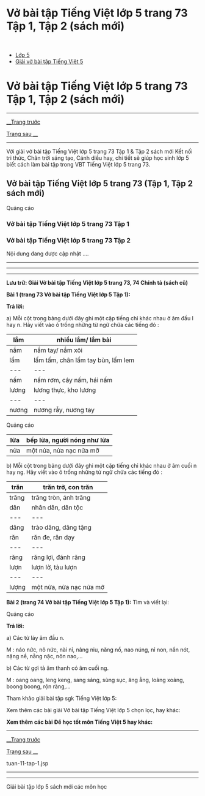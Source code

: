 # Vở bài tập Tiếng Việt lớp 5 trang 73 Tập 1, Tập 2 (sách mới)

﻿

  * [Lớp 5](https://vietjack.com/series/lop-5.jsp)
  * [Giải vở bài tập Tiếng Việt 5](https://vietjack.com/giai-vo-bai-tap-tieng-viet-5/index.jsp)



# Vở bài tập Tiếng Việt lớp 5 trang 73 Tập 1, Tập 2 (sách mới)

* * *

[__Trang trước](https://vietjack.com/giai-vo-bai-tap-tieng-viet-5/tuan-11-tap-1.jsp)

[Trang sau __](https://vietjack.com/giai-vo-bai-tap-tieng-viet-5/tuan-11-tap-1.jsp)

* * *

Với giải vở bài tập Tiếng Việt lớp 5 trang 73 Tập 1 & Tập 2 sách mới Kết nối tri thức, Chân trời sáng tạo, Cánh diều hay, chi tiết sẽ giúp học sinh lớp 5 biết cách làm bài tập trong VBT Tiếng Việt lớp 5 trang 73.

## Vở bài tập Tiếng Việt lớp 5 trang 73 (Tập 1, Tập 2 sách mới)

Quảng cáo

### Vở bài tập Tiếng Việt lớp 5 trang 73 Tập 1

### Vở bài tập Tiếng Việt lớp 5 trang 73 Tập 2

Nội dung đang được cập nhật ....

* * *

* * *

* * *

**Lưu trữ: Giải Vở bài tập Tiếng Việt lớp 5 trang 73, 74 Chính tả (sách cũ)**

**Bài 1 (trang 73 Vở bài tập Tiếng Việt lớp 5 Tập 1):**

**Trả lời:**

a) Mỗi cột trong bảng dưới đây ghi một cặp tiếng chỉ khác nhau ở âm đầu l hay n. Hãy viết vào ô trống những từ ngữ chứa các tiếng đó :

lắm | nhiều lắm/ lắm bài  
---|---  
nắm | nắm tay/ nắm xôi  
lấm | lấm tấm, chân lấm tay bùn, lấm lem  
---|---  
nấm | nấm rơm, cây nấm, hái nấm  
lương | lương thực, kho lương  
---|---  
nương | nương rẫy, nương tay  
  
Quảng cáo

lửa | bếp lửa, người nóng như lửa  
---|---  
nửa | một nửa, nửa nạc nửa mỡ  
  
b) Mỗi cột trong bảng dưới đây ghi một cặp tiếng chỉ khác nhau ở âm cuối n hay ng. Hãy viết vào ô trống những từ ngữ chứa các tiếng đó :

trăn | trăn trở, con trăn  
---|---  
trăng | trăng tròn, ánh trăng  
dân | nhân dân, dân tộc  
---|---  
dâng | trào dâng, dâng tặng  
răn | răn đe, răn dạy  
---|---  
răng | răng lợi, đánh răng  
lượn | lượn lờ, tàu lượn  
---|---  
lượng | một nửa, nửa nạc nửa mỡ  
  
**Bài 2 (trang 74 Vở bài tập Tiếng Việt lớp 5 Tập 1):** Tìm và viết lại:

Quảng cáo

**Trả lời:**

a) Các từ láy âm đầu n.

M : náo nức, nô nức, nài nỉ, nâng niu, năng nổ, nao núng, nỉ non, nắn nót, nặng nề, nằng nặc, nôn nao,... 

b) Các từ gợi tả âm thanh có âm cuối ng.

M : oang oang, leng keng, sang sảng, sùng sục, ăng ẳng, loảng xoảng, boong boong, rộn ràng,... 

Tham khảo giải bài tập sgk Tiếng Việt lớp 5:

Xem thêm các bài giải Vở bài tập Tiếng Việt lớp 5 chọn lọc, hay khác:

**Xem thêm các bài Để học tốt môn Tiếng Việt 5 hay khác:**

* * *

[__Trang trước](https://vietjack.com/giai-vo-bai-tap-tieng-viet-5/tuan-11-tap-1.jsp)

[Trang sau __](https://vietjack.com/giai-vo-bai-tap-tieng-viet-5/tuan-11-tap-1.jsp)

tuan-11-tap-1.jsp

* * *

* * *

Giải bài tập lớp 5 sách mới các môn học
